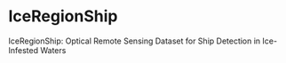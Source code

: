 # IceRegionShip
IceRegionShip: Optical Remote Sensing Dataset for Ship Detection in Ice-Infested Waters
